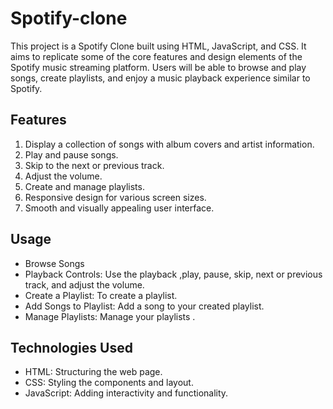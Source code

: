 # Spotify-clone

This project is a Spotify Clone built using HTML, JavaScript, and CSS. It aims to replicate some of the core features and design elements of the Spotify music streaming platform. Users will be able to browse and play songs, create playlists, and enjoy a music playback experience similar to Spotify.
## Features
1) Display a collection of songs with album covers and artist information.
2) Play and pause songs.
3) Skip to the next or previous track.
4) Adjust the volume.
5) Create and manage playlists.
6) Responsive design for various screen sizes.
7) Smooth and visually appealing user interface.
   
## Usage

- Browse Songs
- Playback Controls: Use the playback ,play, pause, skip, next or previous track, and adjust the volume.
- Create a Playlist: To create a playlist.
- Add Songs to Playlist: Add a song to your created playlist.
- Manage Playlists: Manage your playlists .

## Technologies Used
- HTML: Structuring the web page.
- CSS: Styling the components and layout.
- JavaScript: Adding interactivity and functionality.
